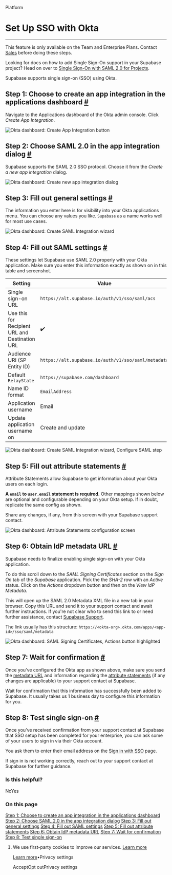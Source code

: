 Platform

# Set Up SSO with Okta

* * *

This feature is only available on the Team and Enterprise Plans. Contact [Sales](https://forms.supabase.com/enterprise) before doing these steps.

Looking for docs on how to add Single Sign-On support in your Supabase project? Head on over to [Single Sign-On with SAML 2.0 for Projects](https://supabase.com/docs/guides/auth/enterprise-sso/auth-sso-saml).

Supabase supports single sign-on (SSO) using Okta.

## Step 1: Choose to create an app integration in the applications dashboard [\#](https://supabase.com/docs/guides/platform/sso/okta\#create-app-integration)

Navigate to the Applications dashboard of the Okta admin console. Click _Create App Integration_.

![Okta dashboard: Create App Integration button](https://supabase.com/docs/img/sso-okta-step-01.png)

## Step 2: Choose SAML 2.0 in the app integration dialog [\#](https://supabase.com/docs/guides/platform/sso/okta\#create-saml-app)

Supabase supports the SAML 2.0 SSO protocol. Choose it from the _Create a new app integration_ dialog.

![Okta dashboard: Create new app integration dialog](https://supabase.com/docs/img/sso-okta-step-02.png)

## Step 3: Fill out general settings [\#](https://supabase.com/docs/guides/platform/sso/okta\#add-general-settings)

The information you enter here is for visibility into your Okta applications menu. You can choose any values you like. `Supabase` as a name works well for most use cases.

![Okta dashboard: Create SAML Integration wizard](https://supabase.com/docs/img/sso-okta-step-03.png)

## Step 4: Fill out SAML settings [\#](https://supabase.com/docs/guides/platform/sso/okta\#add-saml-settings)

These settings let Supabase use SAML 2.0 properly with your Okta application. Make sure you enter this information exactly as shown on in this table and screenshot.

| Setting | Value |
| --- | --- |
| Single sign-on URL | `https://alt.supabase.io/auth/v1/sso/saml/acs` |
| Use this for Recipient URL and Destination URL | ✔️ |
| Audience URI (SP Entity ID) | `https://alt.supabase.io/auth/v1/sso/saml/metadata` |
| Default `RelayState` | `https://supabase.com/dashboard` |
| Name ID format | `EmailAddress` |
| Application username | Email |
| Update application username on | Create and update |

![Okta dashboard: Create SAML Integration wizard, Configure SAML step](https://supabase.com/docs/img/sso-okta-step-04.png)

## Step 5: Fill out attribute statements [\#](https://supabase.com/docs/guides/platform/sso/okta\#add-attribute-statements)

Attribute Statements allow Supabase to get information about your Okta users on each login.

**A `email` to `user.email` statement is required.** Other mappings shown below are optional and configurable depending on your Okta setup. If in doubt, replicate the same config as shown.

Share any changes, if any, from this screen with your Supabase support contact.

![Okta dashboard: Attribute Statements configuration screen](https://supabase.com/docs/img/sso-okta-step-05.png)

## Step 6: Obtain IdP metadata URL [\#](https://supabase.com/docs/guides/platform/sso/okta\#idp-metadata-url)

Supabase needs to finalize enabling single sign-on with your Okta application.

To do this scroll down to the _SAML Signing Certificates_ section on the _Sign On_ tab of the _Supabase_ application. Pick the the _SHA-2_ row with an _Active_ status. Click on the _Actions_ dropdown button and then on the _View IdP Metadata_.

This will open up the SAML 2.0 Metadata XML file in a new tab in your browser. Copy this URL and send it to your support contact and await further instructions. If you're not clear who to send this link to or need further assistance, contact [Supabase Support](https://supabase.help/).

The link usually has this structure: `https://<okta-org>.okta.com/apps/<app-id>/sso/saml/metadata`

![Okta dashboard: SAML Signing Certificates, Actions button highlighted](https://supabase.com/docs/img/sso-okta-step-06.png)

## Step 7: Wait for confirmation [\#](https://supabase.com/docs/guides/platform/sso/okta\#confirmation)

Once you’ve configured the Okta app as shown above, make sure you send the [metadata URL](https://supabase.com/docs/guides/platform/sso/okta#idp-metadata-url) and information regarding the [attribute statements](https://supabase.com/docs/guides/platform/sso/okta#add-attribute-statements) (if any changes are applicable) to your support contact at Supabase.

Wait for confirmation that this information has successfully been added to Supabase. It usually takes us 1 business day to configure this information for you.

## Step 8: Test single sign-on [\#](https://supabase.com/docs/guides/platform/sso/okta\#testing)

Once you’ve received confirmation from your support contact at Supabase that SSO setup has been completed for your enterprise, you can ask some of your users to sign in via their Okta account.

You ask them to enter their email address on the [Sign in with SSO](https://supabase.com/dashboard/sign-in-sso) page.

If sign in is not working correctly, reach out to your support contact at Supabase for further guidance.

### Is this helpful?

NoYes

### On this page

[Step 1: Choose to create an app integration in the applications dashboard](https://supabase.com/docs/guides/platform/sso/okta#create-app-integration) [Step 2: Choose SAML 2.0 in the app integration dialog](https://supabase.com/docs/guides/platform/sso/okta#create-saml-app) [Step 3: Fill out general settings](https://supabase.com/docs/guides/platform/sso/okta#add-general-settings) [Step 4: Fill out SAML settings](https://supabase.com/docs/guides/platform/sso/okta#add-saml-settings) [Step 5: Fill out attribute statements](https://supabase.com/docs/guides/platform/sso/okta#add-attribute-statements) [Step 6: Obtain IdP metadata URL](https://supabase.com/docs/guides/platform/sso/okta#idp-metadata-url) [Step 7: Wait for confirmation](https://supabase.com/docs/guides/platform/sso/okta#confirmation) [Step 8: Test single sign-on](https://supabase.com/docs/guides/platform/sso/okta#testing)

1. We use first-party cookies to improve our services. [Learn more](https://supabase.com/privacy#8-cookies-and-similar-technologies-used-on-our-european-services)



   [Learn more](https://supabase.com/privacy#8-cookies-and-similar-technologies-used-on-our-european-services)•Privacy settings





   AcceptOpt outPrivacy settings